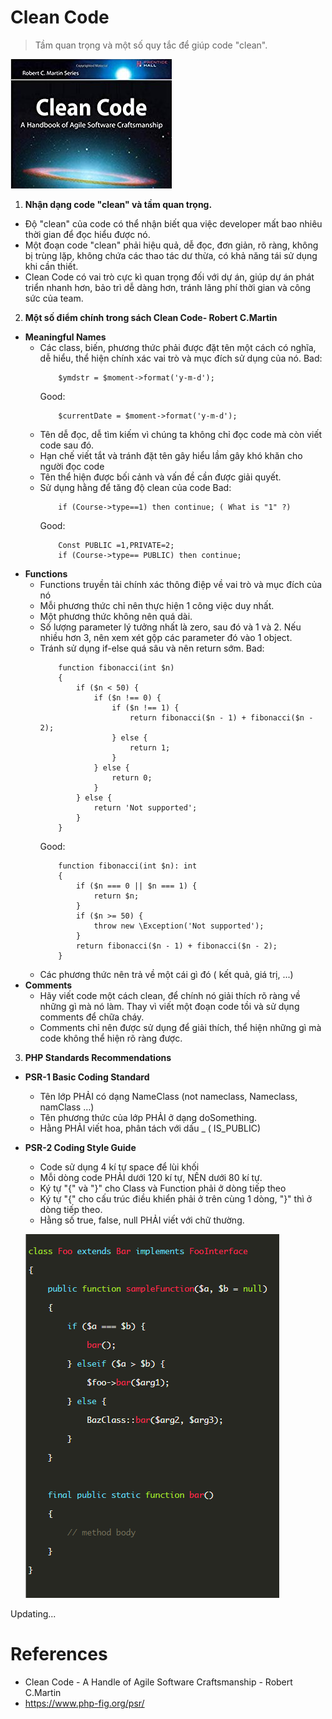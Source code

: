 # Clean Code

> Tầm quan trọng và một số quy tắc để giúp code "clean".

![](images/clean_code.png)

1. __Nhận dạng code "clean" và tầm quan trọng.__
- Độ "clean" của code có thể nhận biết qua việc developer mất bao nhiêu thời gian để đọc hiểu được nó.
- Một đoạn code "clean" phải hiệu quả, dễ đọc, đơn giản, rõ ràng, không bị trùng lặp, không chứa các thao tác dư thừa, có khả năng tái sử dụng khi cần thiết.
- Clean Code có vai trò cực kì quan trọng đối với dự án, giúp dự án phát triển nhanh hơn, bảo trì dễ dàng hơn, tránh lãng phí thời gian và công sức của team.

2. __Một số điểm chính trong sách Clean Code- Robert C.Martin__
- __Meaningful Names__
	- Các class, biến, phương thức phải được đặt tên một cách có nghĩa, dễ hiểu, thể hiện chính xác vai trò và mục đích sử dụng của nó.
		Bad:
		```
			$ymdstr = $moment->format('y-m-d');
		```
		Good:
		```
			$currentDate = $moment->format('y-m-d'); 
		```
	- Tên dễ đọc, dễ tìm kiếm vì chúng ta không chỉ đọc code mà còn viết code sau đó.
	- Hạn chế viết tắt và tránh đặt tên gây hiểu lầm gây khó khăn cho người đọc code
	- Tên thể hiện được bối cảnh và vấn đề cần được giải quyết.
	- Sử dụng hằng để tăng độ clean của code 
		Bad:
		```
			if (Course->type==1) then continue; ( What is "1" ?)
		```
		Good:
		```
			Const PUBLIC =1,PRIVATE=2;
			if (Course->type== PUBLIC) then continue; 
		``` 
- __Functions__
	- Functions truyền tải chính xác thông điệp về vai trò và mục đích của nó
	- Mỗi phương thức chỉ nên thực hiện 1 công việc duy nhất.
	- Một phương thức không nên quá dài.
	- Số lượng parameter lý tưởng nhất là zero, sau đó và 1 và 2. Nếu nhiều hơn 3, nên xem xét gộp các parameter đó vào 1 object.
	- Tránh sử dụng if-else quá sâu và nên return sớm.
		Bad:
		```
			function fibonacci(int $n)
			{
			    if ($n < 50) {
			        if ($n !== 0) {
			            if ($n !== 1) {
			                return fibonacci($n - 1) + fibonacci($n - 2);
			            } else {
			                return 1;
			            }
			        } else {
			            return 0;
			        }
			    } else {
			        return 'Not supported';
			    }
			}
		```
		Good:
		```
			function fibonacci(int $n): int
			{
			    if ($n === 0 || $n === 1) {
			        return $n;
			    }
				if ($n >= 50) {
			        throw new \Exception('Not supported');
			    }
			    return fibonacci($n - 1) + fibonacci($n - 2);
			} 
		```
	- Các phương thức nên trả về một cái gì đó ( kết quả, giá trị, ...)
- __Comments__
	- Hãy viết code một cách clean, để chính nó giải thích rõ ràng về những gì mà nó làm. Thay vì viết một đoạn code tồi và sử dụng comments để chữa cháy.
	- Comments chỉ nên được sử dụng để giải thích, thể hiện những gì mà code không thể hiện rõ ràng được.

3. __PHP Standards Recommendations__
- __PSR-1 Basic Coding Standard__
	- Tên lớp PHẢI có dạng NameClass (not nameclass, Nameclass, namClass …)
	- Tên phương thức của lớp PHẢI ở dạng doSomething.
	- Hằng PHẢI viết hoa, phân tách với dấu _ ( IS_PUBLIC)
- __PSR-2 Coding Style Guide__	
	- Code sử dụng 4 kí tự space để lùi khối
	- Mỗi dòng code PHẢI dưới 120 kí tự, NÊN dưới 80 kí tự.
	- Ký tự "{" và "}" cho Class và Function phải ở dòng tiếp theo
	- Ký tự "{" cho cấu trúc điều khiển phải ở trên cùng 1 dòng, "}" thì ở dòng tiếp theo.
	- Hằng số true, false, null PHẢI viết với chữ thường.

	![](images/PSR-2.png)

Updating...

# References
- Clean Code - A Handle of Agile Software Craftsmanship - Robert C.Martin
- https://www.php-fig.org/psr/	


